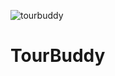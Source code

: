 ![tourbuddy](https://github.com/user-attachments/assets/5bb0478a-36d0-4a19-8b02-c3d714acd211)
  # TourBuddy
